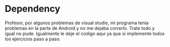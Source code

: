 # Dependency

Profesor, por algunos problemas de visual studio, mi programa tenia problemas en la parte de Android y no me dejaba correrlo. Trate todo y igual no pude. 
Igualmente le deje el codigo aqui ya que si implemente todos los ejercicios paso a paso. 
